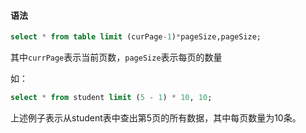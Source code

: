 #### 语法

```SQL
select * from table limit (curPage-1)*pageSize,pageSize;
```

其中```currPage```表示当前页数，```pageSize```表示每页的数量

如：
```SQL
select * from student limit (5 - 1) * 10, 10;
```

上述例子表示从student表中查出第5页的所有数据，其中每页数量为10条。